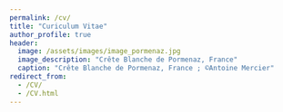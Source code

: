 ```yaml
---
permalink: /cv/
title: "Curiculum Vitae"
author_profile: true
header:
  image: /assets/images/image_pormenaz.jpg
  image_description: "Crête Blanche de Pormenaz, France"
  caption: "Crête Blanche de Pormenaz, France ; ©Antoine Mercier"
redirect_from: 
  - /CV/
  - /CV.html
---
```

